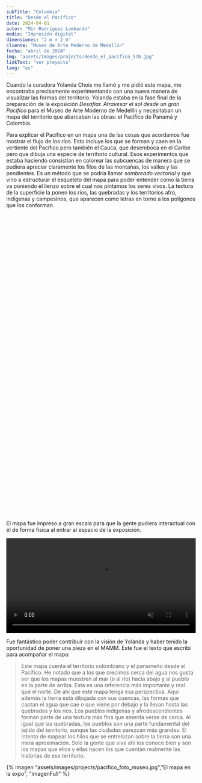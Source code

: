 ```yaml
---
subTitle: "Colombia"
title: "Desde el Pacífico"
date: 2024-04-01
autor: "Mir Rodríguez Lombardo"
medio: "Impresión digital"
dimensiones: "2 m × 2 m"
cliente: "Museo de Arte Moderno de Medellín"
fecha: "abril de 2024"
img: "assets/images/projects/desde_el_pacifico_570.jpg"
linkText: "ver proyecto"
lang: "es"
---
```


  <script src="/assets/js/openseadragon/openseadragon.min.js"></script>

Cuando la curadora Yolanda Chois me llamó y me pidió este mapa, me encontraba precisamente experimentando con una nueva manera de visualizar las formas del territorio. Yolanda estaba en la fase final de la preparación de la exposición _Desafiar. Atravesar el sol desde un gran Pacífico_ para el Museo de Arte Moderno de Medellín y necesitaban un mapa del territorio que abarcaban las obras: el Pacífico de Panamá y Colombia.

Para explicar el Pacífico en un mapa una de las cosas que acordamos fue mostrar el flujo de los ríos. Esto incluye los que se forman y caen en la vertiente del Pacífico pero también el Cauca, que desemboca en el Caribe pero que dibuja una especie de territorio cultural. Esos experimentos que estaba haciendo consistían en colorear las subcuencas de manera que se pudiera apreciar claramente los filos de las montañas, los valles y las pendientes. Es un método que se podría llamar _sombreado vectorial_ y que vino a estructurar el esqueleto del mapa para poder entender cómo la tierra va poniendo el lienzo sobre el cual nos pintamos los seres vivos. La textura de la superficie la ponen los ríos, las quebradas y los territorios afro, indígenas y campesinos, que aparecen como letras en torno a los polígonos que los conforman.

<div id="pacificoMapaZoom" class="openseadragon" style="width: 800px; height: 800px;"></div>

<script type="text/javascript">
    var viewer = OpenSeadragon({
        id: "pacificoMapaZoom",
        prefixUrl: "/assets/js/openseadragon/images/",
        tileSources: "/mosaicos/pacifico.dzi",
            visibilityRatio: 1.0,

        defaultZoomLevel: 	1,
        minZoomLevel: 0,
        maxZoomLevel:15,
        constrainDuringPan: true,
        showNavigator: true,
    navigatorPosition: "BOTTOM_LEFT",
    });
</script>

El mapa fue impreso a gran escala para que la gente pudiera interactual con él de forma física al entrar al espacio de la exposición.

<video id="mamm" preload="auto" autoplay muted loop width="100%">
<source src="/assets/images/projects/pacifico_mamm.mp4" type="video/mp4">
</video>

Fue fantástico poder contribuír con la visión de Yolanda y haber tenido la oportunidad de poner una pieza en el MAMM. Este fue el texto que escribí para acompañar el mapa:

> Este mapa cuenta el territorio colombiano y el panameño desde el Pacífico. He notado que a los que crecimos cerca del agua nos gusta ver que los mapas muestren al mar (o al río) hacia abajo y al pueblo en la parte de arriba. Esta es una referencia más importante y real que el norte. De ahí que este mapa tenga esa perspectiva. Aquí además la tierra está dibujada con sus cuencas, las formas que captan el agua que cae o que viene por debajo y la llevan hasta las quebradas y los ríos. Los pueblos indígenas y afrodescendientes forman parte de una textura más fina que amerita verse de cerca. Al igual que las quebradas, los pueblos son una parte fundamental del tejido del territorio, aunque las ciudades parezcan más grandes. El intento de mapear los hilos que se entrelazan sobre la tierra son una mera aproximación. Solo la gente que vive ahí los conoce bien y son los mapas que ellos y ellas hacen los que cuentan realmente las historias de ese territorio.

{% imagen "assets/images/projects/pacifico_foto_museo.jpg","El mapa en la expo", "imagenFull" %}
